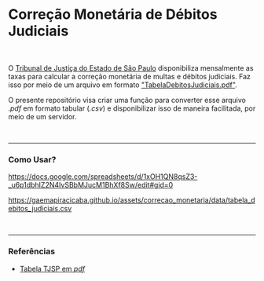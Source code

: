 # Correção Monetária de Débitos Judiciais

<br>

O [Tribunal de Justiça do Estado de São Paulo](https://www.tjsp.jus.br/) disponibiliza mensalmente as taxas para calcular a correção monetária de multas e débitos judiciais. Faz isso por meio de um arquivo em formato ["TabelaDebitosJudiciais.pdf"](https://www.tjsp.jus.br/Download/Tabelas/TabelaDebitosJudiciais.pdf).

O presente repositório visa criar uma função para converter esse arquivo *.pdf* em formato tabular (*.csv*) e disponibilizar isso de maneira facilitada, por meio de um servidor.

<br>

----

### Como Usar?

https://docs.google.com/spreadsheets/d/1xOH1QN8qsZ3-_u6p1dbhIZ2N4IvSBbMJucM1BhXf8Sw/edit#gid=0

https://gaemapiracicaba.github.io/assets/correcao_monetaria/data/tabela_debitos_judiciais.csv

<br>

----

### Referências

- [Tabela TJSP em *pdf*](https://www.tjsp.jus.br/Download/Tabelas/TabelaDebitosJudiciais.pdf)

<br>
